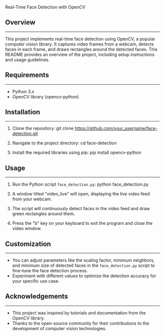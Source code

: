 Real-Time Face Detection with OpenCV

## Overview
---------
This project implements real-time face detection using OpenCV, a popular computer vision library. It captures video frames from a webcam, detects faces in each frame, and draws rectangles around the detected faces. This README provides an overview of the project, including setup instructions and usage guidelines.

##  Requirements
------------
- Python 3.x
- OpenCV library (opencv-python)

## Installation
------------
1. Clone the repository:
   git clone https://github.com/your_username/face-detection.git
   
2. Navigate to the project directory:
   cd face-detection
   
3. Install the required libraries using pip:
   pip install opencv-python

## Usage
-----
1. Run the Python script `face_detection.py`:
   python face_detection.py
   
2. A window titled "video_live" will open, displaying the live video feed from your webcam.

3. The script will continuously detect faces in the video feed and draw green rectangles around them.

4. Press the "b" key on your keyboard to exit the program and close the video window.

## Customization
-------------
- You can adjust parameters like the scaling factor, minimum neighbors, and minimum size of detected faces in the `face_detection.py` script to fine-tune the face detection process.
- Experiment with different values to optimize the detection accuracy for your specific use case.


## Acknowledgements
----------------
- This project was inspired by tutorials and documentation from the OpenCV library.
- Thanks to the open-source community for their contributions to the development of computer vision technologies.
